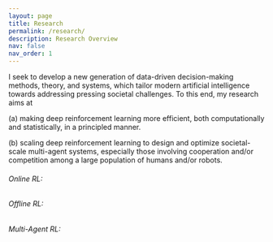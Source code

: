 ```yaml
---
layout: page
title: Research
permalink: /research/
description: Research Overview
nav: false
nav_order: 1
---
```


I seek to develop a new generation of data-driven decision-making methods, theory, and systems, which tailor modern artificial intelligence towards addressing pressing societal challenges. To this end, my research aims at

(a) making deep reinforcement learning more efficient, both computationally and statistically, in a principled manner.

(b) scaling deep reinforcement learning to design and optimize societal-scale multi-agent systems, especially those involving cooperation and/or competition among a large population of humans and/or robots.

###### Online RL: 

###### Offline RL: 

###### Multi-Agent RL: